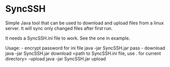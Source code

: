 # SyncSSH
Simple Java tool that can be used to download and upload files from a linux server. It will sync only changed files after first run.

It needs a SyncSSH.ini file to work. See the one in example.

Usage:
	- encrypt password for ini file
		java -jar SyncSSH.jar pass <your password>
	- download
		java -jar SyncSSH.jar download <path to SyncSSH.ini file, use . for current directory>
	-upload
		java -jar SyncSSH.jar upload <path to SyncSSH.ini file>